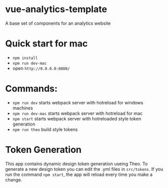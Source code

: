 # vue-analytics-template
A base set of components for an analytics website

# Quick start for mac
- `npm install`
- `npm run dev-mac`
- open `http://0.0.0.0:8080/`

# Commands:
- `npm run dev` starts webpack server with hotreload for windows machines
- `npm run dev-mac` starts webpack server with hotreload for mac
- `npm start` starts webpack server with hotreloaded style token generation
- `npm run theo` build style tokens

# Token Generation
This app contains dynamic design token generation useing Theo.  To generate a new design token you can edit the .yml files in 
`src/tokens`.  If you run the command `npm start`, the app will reload every time you make a change.  
